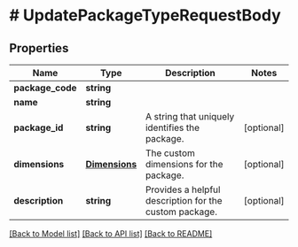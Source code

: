 # # UpdatePackageTypeRequestBody

## Properties

Name | Type | Description | Notes
------------ | ------------- | ------------- | -------------
**package_code** | **string** |  |
**name** | **string** |  |
**package_id** | **string** | A string that uniquely identifies the package. | [optional]
**dimensions** | [**Dimensions**](Dimensions.md) | The custom dimensions for the package. | [optional]
**description** | **string** | Provides a helpful description for the custom package. | [optional]

[[Back to Model list]](../../README.md#models) [[Back to API list]](../../README.md#endpoints) [[Back to README]](../../README.md)
